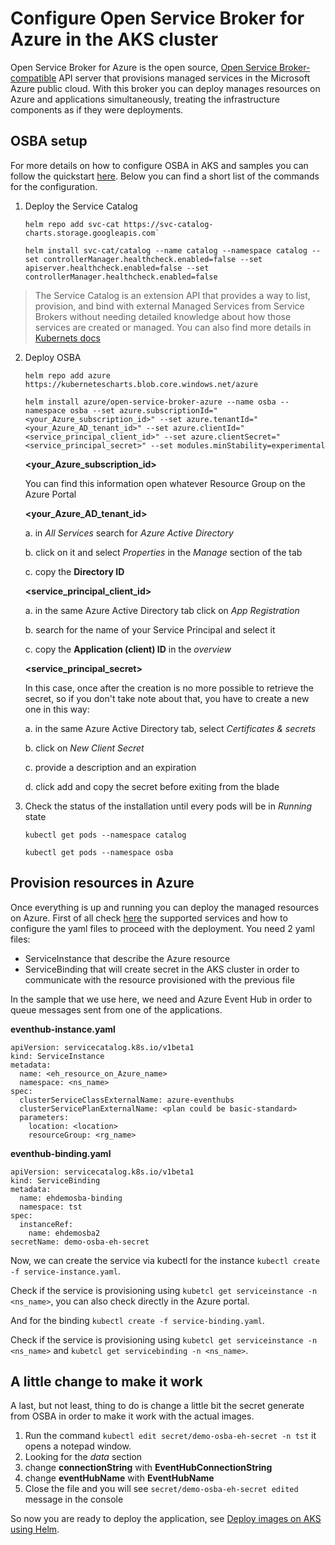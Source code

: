 # Configure Open Service Broker for Azure in the AKS cluster

Open Service Broker for Azure is the open source, [Open Service Broker-compatible](https://www.openservicebrokerapi.org/) API server that provisions managed services in the Microsoft Azure public cloud.
With this broker you can deploy manages resources on Azure and applications simultaneously, treating the infrastructure components as if they were deployments.

## OSBA setup
For more details on how to configure OSBA in AKS and samples you can follow the quickstart [here](https://github.com/Azure/open-service-broker-azure/blob/master/docs/quickstart-aks.md#configure-the-cluster-with-open-service-broker-for-azure). Below you can find a short list of the commands for the configuration.

1. Deploy the Service Catalog 
    ```
    helm repo add svc-cat https://svc-catalog-charts.storage.googleapis.com`
    ```
    
    ```
    helm install svc-cat/catalog --name catalog --namespace catalog --set controllerManager.healthcheck.enabled=false --set apiserver.healthcheck.enabled=false --set controllerManager.healthcheck.enabled=false 
    ```

> The Service Catalog is an extension API that provides a way to list, provision, and bind with external Managed Services from Service Brokers without needing detailed knowledge about how those services are created or managed. You can also find more details in [Kubernets docs](https://kubernetes.io/docs/concepts/extend-kubernetes/service-catalog/)

2. Deploy OSBA
    ```
    helm repo add azure https://kubernetescharts.blob.core.windows.net/azure 
    ```
    ```
    helm install azure/open-service-broker-azure --name osba --namespace osba --set azure.subscriptionId="<your_Azure_subscription_id>" --set azure.tenantId="<your_Azure_AD_tenant_id>" --set azure.clientId="<service_principal_client_id>" --set azure.clientSecret="<service_principal_secret>" --set modules.minStability=experimental
    ```
    **<your_Azure_subscription_id>**

    You can find this information open whatever Resource Group on the Azure Portal

    **<your_Azure_AD_tenant_id>**

    a. in _All Services_ search for _Azure Active Directory_

    b. click on it and select _Properties_ in the _Manage_ section of the tab

    c. copy the **Directory ID**


    **<service_principal_client_id>** 

    a. in the same Azure Active Directory tab click on _App Registration_ 

    b. search for the name of your Service Principal and select it

    c. copy the **Application (client) ID** in the _overview_

    **<service_principal_secret>**

    In this case, once after the creation is no more possible to retrieve the secret, so if you don't take note about that, you have to create a new one in this way:

    a. in the same Azure Active Directory tab, select _Certificates & secrets_

    b. click on _New Client Secret_

    c. provide a description and an expiration

    d. click add and copy the secret before exiting from the blade
    
3. Check the status of the installation until every pods will be in _Running_ state
    ```
    kubectl get pods --namespace catalog
    ```
    ```
    kubectl get pods --namespace osba
    ```
    
## Provision resources in Azure
Once everything is up and running you can deploy the managed resources on Azure.
First of all check [here](https://github.com/Azure/open-service-broker-azure#supported-services) the supported services and how to configure the yaml files to proceed with the deployment.
You need 2 yaml files:

- ServiceInstance that describe the Azure resource
- ServiceBinding that will create secret in the AKS cluster in order to communicate with the resource provisioned with the previous file

In the sample that we use here, we need and Azure Event Hub in order to queue messages sent from one of the applications.

**eventhub-instance.yaml**
   ```
   apiVersion: servicecatalog.k8s.io/v1beta1
   kind: ServiceInstance
   metadata:
     name: <eh_resource_on_Azure_name>
     namespace: <ns_name>
   spec:
     clusterServiceClassExternalName: azure-eventhubs
     clusterServicePlanExternalName: <plan could be basic-standard>
     parameters:
       location: <location>
       resourceGroup: <rg_name>
   ```
 
 **eventhub-binding.yaml**
   ```
   apiVersion: servicecatalog.k8s.io/v1beta1
   kind: ServiceBinding
   metadata:
     name: ehdemosba-binding
     namespace: tst
   spec:
     instanceRef:
       name: ehdemosba2
   secretName: demo-osba-eh-secret
   ```

Now, we can create the service via kubectl for the instance `kubectl create -f service-instance.yaml`.

Check if the service is provisioning using `kubetcl get serviceinstance -n <ns_name>`, you can also check directly in the Azure portal.

And for the binding `kubectl create -f service-binding.yaml`.

Check if the service is provisioning using `kubetcl get serviceinstance -n <ns_name>` and `kubetcl get servicebinding -n <ns_name>`.

## A little change to make it work
A last, but not least, thing to do is change a little bit the secret generate from OSBA in order to make it work with the actual images.

1. Run the command `kubectl edit secret/demo-osba-eh-secret -n tst` it opens a notepad window.
2. Looking for the _data_ section
3. change **connectionString** with **EventHubConnectionString**
4. change **eventHubName** with **EventHubName**
5. Close the file and you will see `secret/demo-osba-eh-secret edited` message in the console

So now you are ready to deploy the application, see [Deploy images on AKS using Helm](https://github.com/jetiba-ms/AKS-dotnet-terraform/blob/wikiMaster/%5BManual%5D%20Deploy%20images%20on%20AKS%20using%20Helm.md#deploy-images-on-aks-using-helm).
